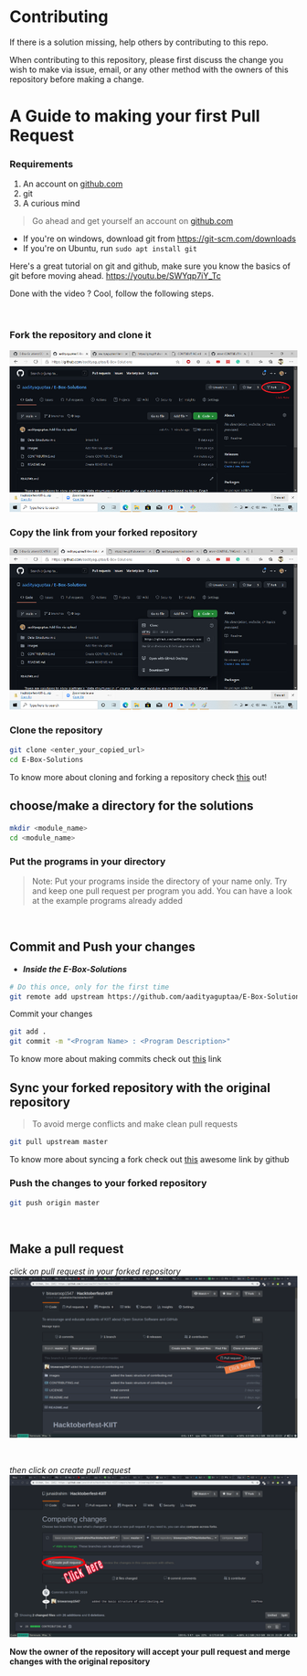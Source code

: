# Contributing

If there is a solution missing, help others by contributing to this repo.


When contributing to this repository, please first discuss the change you wish to make via issue,
email, or any other method with the owners of this repository before making a change. 
   
   # A Guide to making your first Pull Request

### Requirements

1. An account on [github.com](https://www.github.com)
2. git
3. A curious mind

> Go ahead and get yourself an account on [github.com](https://www.github.com)

* If you're on windows, download git from https://git-scm.com/downloads
* If you're on Ubuntu, run `sudo apt install git`

Here's a great tutorial on git and github, make sure you know the basics of git before moving ahead.
https://youtu.be/SWYqp7iY_Tc

Done with the video ? Cool, follow the following steps.

<br>

### Fork the repository and clone it
![](images/fork_a_repo.png)

### Copy the link from your forked repository
![](images/clone_a_repo.png)

### Clone the repository
```bash
git clone <enter_your_copied_url>
cd E-Box-Solutions
```

To know more about cloning and forking a repository check [this](https://help.github.com/en/articles/fork-a-repo) out!

## choose/make a directory for the solutions 
```bash
mkdir <module_name>
cd <module_name>
```
### Put the programs in your directory
> Note: Put your programs inside the directory of your name only. Try and keep one pull request per program you add. You can have a look
> at the example programs already added

<br>

## Commit and Push your changes

* ***Inside the E-Box-Solutions***

```bash
# Do this once, only for the first time
git remote add upstream https://github.com/aadityaguptaa/E-Box-Solutions.git
``` 

Commit your changes

```bash
git add .
git commit -m "<Program Name> : <Program Description>"
```

To know more about making commits check out [this](https://help.github.com/en/articles/pushing-commits-to-a-remote-repository) link


## Sync your forked repository with the original repository

> To avoid merge conflicts and make clean pull requests

```bash
git pull upstream master
```

To know more about syncing a fork check out [this](https://help.github.com/en/articles/syncing-a-fork) awesome link by github


### Push the changes to your forked repository

```bash
git push origin master
```

<br>


## **Make a pull request**

*click on pull request in your forked repository*
![click_pull_request1](images/pull_req1.png)

<br>

*then click on create pull request*
![click_pull_request2](images/pull_req2.png)

**Now the owner of the repository will accept your pull request and merge changes with the original repository**
